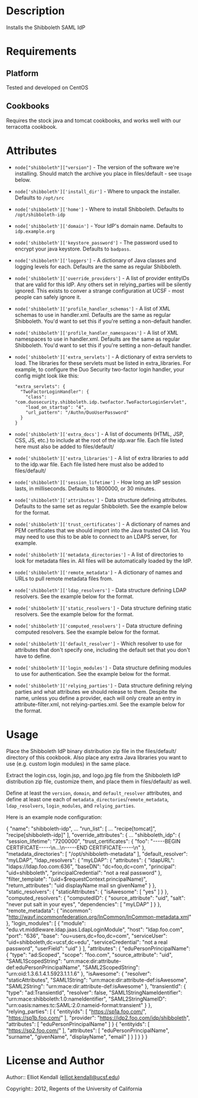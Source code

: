 Description
===========

Installs the Shibboleth SAML IdP

Requirements
============

Platform
--------

Tested and developed on CentOS

Cookbooks
---------

Requires the stock java and tomcat cookbooks, and works well with our
terracotta cookbook.

Attributes
==========

* `node["shibboleth"]["version"]` - The version of the software we're
installing.  Should match the archive you place in files/default - see
`Usage` below.

* `node['shibboleth']['install_dir']` - Where to unpack the installer. Defaults
to `/opt/src`

* `node['shibboleth']['home']` - Where to install Shibboleth. Defaults to
`/opt/shibboleth-idp`

* `node['shibboleth']['domain']` - Your IdP's domain name. Defaults to
`idp.example.org`

* `node['shibboleth']['keystore_password']` - The password used to encrypt
your java keystore. Defaults to `badpass`.

* `node['shibboleth']['loggers']` - A dictionary of Java classes and
logging levels for each. Defaults are the same as regular Shibboleth.

* `node['shibboleth']['override_providers']` - A list of provider entityIDs
that are valid for this IdP.  Any others set in relying_parties will be
silently ignored.  This exists to conver a strange configuration at UCSF -
most people can safely ignore it.

* `node['shibboleth']['profile_handler_schemas']` - A list of XML schemas to
use in handler.xml.  Defaults are the same as regular Shibboleth.  You'd
want to set this if you're setting a non-default handler.

* `node['shibboleth']['profile_handler_namespaces']` - A list of XML
namespaces to use in handler.xml.  Defaults are the same as regular
Shibboleth.  You'd want to set this if you're setting a non-default handler.

* `node['shibboleth']['extra_servlets']` - A dictionary of extra servlets to
load.  The libraries for these servlets must be listed in extra_libraries. 
For example, to configure the Duo Security two-factor login handler, your
config might look like this:

      "extra_servlets": {
        "TwoFactorLoginHandler": {
          "class": "com.duosecurity.shibboleth.idp.twofactor.TwoFactorLoginServlet",
          "load_on_startup": "4",
          "url_pattern": "/Authn/DuoUserPassword"
        }
      }

* `node['shibboleth']['extra_docs']` - A list of documents (HTML, JSP, CSS,
JS, etc.) to include at the root of the idp.war file.  Each file listed here
must also be added to files/default/

* `node['shibboleth']['extra_libraries']` - A list of extra libraries
to add to the idp.war file. Each file listed here must also be added to
files/default/

* `node['shibboleth']['session_lifetime']` - How long an IdP session lasts,
in milliseconds.  Defaults to 1800000, or 30 minutes.

* `node['shibboleth']['attributes']` - Data structure defining attributes. 
Defaults to the same set as regular Shibboleth.  See the example below for
the format.

* `node['shibboleth']['trust_certificates']` - A dictionary of names and PEM
certificates that we should import into the Java trusted CA list.  You may
need to use this to be able to connect to an LDAPS server, for example.

* `node['shibboleth']['metadata_directories']` - A list of directories to
look for metadata files in.  All files will be automatically loaded by the
IdP.

* `node['shibboleth']['remote_metadata']` - A dictionary of names and URLs
to pull remote metadata files from.

* `node['shibboleth']['ldap_resolvers']` - Data structure defining LDAP
resolvers.  See the example below for the format.

* `node['shibboleth']['static_resolvers']` - Data structure defining static
resolvers.  See the example below for the format.

* `node['shibboleth']['computed_resolvers']` - Data structure defining
computed resolvers.  See the example below for the format.

* `node['shibboleth']['default_resolver']` - Which resolver to use for
attributes that don't specify one, including the default set that you don't
have to define.

* `node['shibboleth']['login_modules']` - Data structure defining modules to
use for authentication.  See the example below for the format.

* `node['shibboleth']['relying_parties']` - Data structure defining relying
parties and what attributes we should release to them.  Despite the name,
unless you define a provider, each will only create an entry in
attribute-filter.xml, not relying-parties.xml.  See the example below for
the format.

Usage
=====

Place the Shibboleth IdP binary distribution zip file in the files/default/
directory of this cookbook.  Also place any extra Java libraries you
want to use (e.g. custom login modules) in the same place.

Extract the login.css, login.jsp, and logo.jpg file from the Shibboleth IdP
distribution zip file, customize them, and place them in files/default/ as
well.

Define at least the `version`, `domain`, and `default_resolver` attributes,
and define at least one each of `metadata_directories`/`remote_metadata`,
`ldap_resolvers`, `login_modules`, and `relying_parties`.

Here is an example node configuration:

{
  "name": "shibboleth-idp",
  ...
  "run_list": [
    ...
    "recipe[tomcat]",
    "recipe[shibboleth-idp]"
  ],
  "override_attributes": {
    ...
    "shibboleth_idp": {
      "session_lifetime": "7200000",
      "trust_certificates": {
        "foo": "-----BEGIN CERTIFICATE-----\n...\n-----END CERTIFICATE-----\n"
      },
      "metadata_directories": [
        "/opt/shibboleth-metadata"
      ],
      "default_resolver": "myLDAP",
      "ldap_resolvers": {
        "myLDAP": {
          "attributes": {
            "ldapURL": "ldaps://ldap.foo.com:636",
            "baseDN": "dc=foo,dc=com",
            "principal": "uid=shibboleth",
            "principalCredential": "not a real password"
          },
          "filter_template": "(uid=$requestContext.principalName)",
          "return_attributes": "uid displayName mail sn givenName"
        }
      },
      "static_resolvers": {
        "staticAttributes": {
          "isAwesome": [ "yes" ]
        }
      },
      "computed_resolvers": {
        "computedID": {
          "source_attribute": "uid",
          "salt": "never put salt in your eyes",
          "dependencies": [ "myLDAP" ]
        }
      },
      "remote_metadata": {
        "incommon": "http://wayf.incommonfederation.org/InCommon/InCommon-metadata.xml"
      },
      "login_modules": [
        {
          "module": "edu.vt.middleware.ldap.jaas.LdapLoginModule",
          "host": "ldap.foo.com",
          "port": "636",
          "base": "ou=users,dc=foo,dc=com",
          "serviceUser": "uid=shibboleth,dc=ucsf,dc=edu",
          "serviceCredential": "not a real password",
          "userField": "uid"
        }
      ],
      "attributes": {
        "eduPersonPrincipalName": {
          "type": "ad:Scoped",
          "scope": "foo.com",
          "source_attribute": "uid",
          "SAML1ScopedString": "urn:mace:dir:attribute-def:eduPersonPrincipalName",
          "SAML2ScopedString": "urn:oid:1.3.6.1.4.1.5923.1.1.1.6"
        },
        "isAwesome": {
          "resolver": "staticAttributes",
          "SAML1String": "urn:mace:dir:attribute-def:isAwesome",
          "SAML2String": "urn:mace:dir:attribute-def:isAwesome"
        },
        "transientId": {
          "type": "ad:TransientId",
          "resolver": false,
          "SAML1StringNameIdentifier": "urn:mace:shibboleth:1.0:nameIdentifier",
          "SAML2StringNameID": "urn:oasis:names:tc:SAML:2.0:nameid-format:transient"
        }
      },
      "relying_parties": [
        {
          "entityids": [
            "https://sp1a.foo.com/",
            "https://sp1b.foo.com/"
          ],
          "provider": "https://idp2.foo.com/idp/shibboleth",
          "attributes": [ "eduPersonPrincipalName" ]
        }
        {
          "entityids": [ "https://sp2.foo.com/" ],
          "attributes": [ "eduPersonPrincipalName", "surname", "givenName",
            "displayName", "email" ]
        }
      ]
    }
  }
}

License and Author
==================

Author:: Elliot Kendall (<elliot.kendall@ucsf.edu>)

Copyright:: 2012, Regents of the University of California
